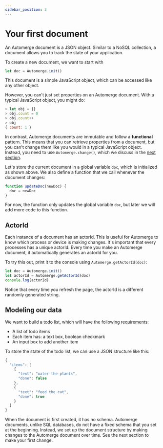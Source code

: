 ```yaml
---
sidebar_position: 3
---
```

# Your first document

An Automerge document is a JSON object. Similar to a NoSQL collection, a document allows you to track the state of your application.  

To create a new document, we want to start with 

```js
let doc = Automerge.init()
```

This document is a simple JavaScript object, which can be accessed like any other object. 

However, you can't just set properties on an Automerge document. With a typical JavaScript object, you might do:

```js
> let obj = {}
> obj.count = 0
> obj.count++
> obj
{ count: 1 }
```

In contrast, Automerge documents are immutable and follow a **functional** pattern. This means that you can retrieve properties from a document, but you can't change them like you would in a typical JavaScript object. Instead, you need to use `Automerge.change()`, which we discuss in the [next section](make-a-change).

Let's store the current document in a global variable `doc`, which is initialized as shown above. We also define a function that we call whenever the document changes:

```js
function updateDoc(newDoc) {
  doc = newDoc
}
```

For now, the function only updates the global variable `doc`, but later we will add more code to this function.

## ActorId

Each instance of a document has an actorId. This is useful for Automerge to know which process or device is making changes. It's important that every processes has a unique actorId. Every time you make an Automerge document, it automatically generates an actorId for you.

To try this out, print it to the console using `Automerge.getActorId(doc)`:

```js
let doc = Automerge.init()
let actorId = Automerge.getActorId(doc)
console.log(actorId)
```

Notice that every time you refresh the page, the actorId is a different randomly generated string. 

## Modeling our data

We want to build a todo list, which will have the following requirements:

* A list of todo items 
* Each item has: a text box, boolean checkmark
* An input box to add another item 

To store the state of the todo list, we can use a JSON structure like this:

```js
{
  "items": [
    {
      "text": "water the plants",
      "done": false
    },
    {
      "text": "feed the cat",
      "done": true
    }
  ]
}
```

When the document is first created, it has no schema. Automerge documents, unlike SQL databases, do not have a fixed schema that you set at the beginning. Instead, we set up the document structure by making changes to the Automerge document over time. See the next section to make your first change.
